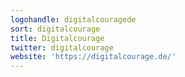 ```yaml
---
logohandle: digitalcouragede
sort: digitalcourage
title: Digitalcourage
twitter: digitalcourage
website: 'https://digitalcourage.de/'
---
```

